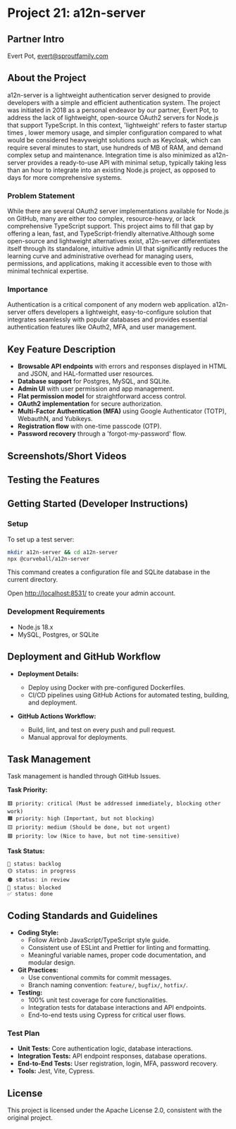 # Project 21: a12n-server

## Partner Intro
Evert Pot, evert@sproutfamily.com

## About the Project
a12n-server is a lightweight authentication server designed to provide developers with a simple and efficient authentication system. The project was initiated in 2018 as a personal endeavor by our partner, Evert Pot, to address the lack of lightweight, open-source OAuth2 servers for Node.js that support TypeScript. In this context, 'lightweight' refers to faster startup times , lower memory usage, and simpler configuration compared to what would be considered heavyweight solutions such as Keycloak, which can require several minutes to start, use hundreds of MB of RAM, and demand complex setup and maintenance. Integration time is also minimized as a12n-server provides a ready-to-use API with minimal setup, typically taking less than an hour to integrate into an existing Node.js project, as opposed to days for more comprehensive systems.

### Problem Statement
While there are several OAuth2 server implementations available for Node.js on GitHub, many are either too complex, resource-heavy, or lack comprehensive TypeScript support. This project aims to fill that gap by offering a lean, fast, and TypeScript-friendly alternative.Although some open-source and lightweight alternatives exist, a12n-server differentiates itself through its standalone, intuitive admin UI that significantly reduces the learning curve and administrative overhead for managing users, permissions, and applications, making it accessible even to those with minimal technical expertise. 


### Importance
Authentication is a critical component of any modern web application. a12n-server offers developers a lightweight, easy-to-configure solution that integrates seamlessly with popular databases and provides essential authentication features like OAuth2, MFA, and user management.

## Key Feature Description
* **Browsable API endpoints** with errors and responses displayed in HTML and JSON, and HAL-formatted user resources.
* **Database support** for Postgres, MySQL, and SQLite.
* **Admin UI** with user permission and app management.
* **Flat permission model** for straightforward access control.
* **OAuth2 implementation** for secure authorization.
* **Multi-Factor Authentication (MFA)** using Google Authenticator (TOTP), WebauthN, and Yubikeys.
* **Registration flow** with one-time passcode (OTP).
* **Password recovery** through a 'forgot-my-password' flow.

## Screenshots/Short Videos

## Testing the Features

## Getting Started (Developer Instructions)
### Setup
To set up a test server:
```sh
mkdir a12n-server && cd a12n-server
npx @curveball/a12n-server
```
This command creates a configuration file and SQLite database in the current directory.

Open [http://localhost:8531/](http://localhost:8531/) to create your admin account.

### Development Requirements
* Node.js 18.x
* MySQL, Postgres, or SQLite

## Deployment and GitHub Workflow
* **Deployment Details:**
  - Deploy using Docker with pre-configured Dockerfiles.
  - CI/CD pipelines using GitHub Actions for automated testing, building, and deployment.

* **GitHub Actions Workflow:**
  - Build, lint, and test on every push and pull request.
  - Manual approval for deployments.

## Task Management
Task management is handled through GitHub Issues.

**Task Priority:**
```
🟥 priority: critical (Must be addressed immediately, blocking other work)
🟧 priority: high (Important, but not blocking)
🟨 priority: medium (Should be done, but not urgent)
🟩 priority: low (Nice to have, but not time-sensitive)
```

**Task Status:**
```
🔵 status: backlog
🟡 status: in progress
🟠 status: in review
🔴 status: blocked
✅ status: done
```

## Coding Standards and Guidelines
* **Coding Style:**
  - Follow Airbnb JavaScript/TypeScript style guide.
  - Consistent use of ESLint and Prettier for linting and formatting.
  - Meaningful variable names, proper code documentation, and modular design.
* **Git Practices:**
  - Use conventional commits for commit messages.
  - Branch naming convention: `feature/`, `bugfix/`, `hotfix/`.
* **Testing:**
  - 100% unit test coverage for core functionalities.
  - Integration tests for database interactions and API endpoints.
  - End-to-end tests using Cypress for critical user flows.

### Test Plan
* **Unit Tests:** Core authentication logic, database interactions.
* **Integration Tests:** API endpoint responses, database operations.
* **End-to-End Tests:** User registration, login, MFA, password recovery.
* **Tools:** Jest, Vite, Cypress.

## License
This project is licensed under the Apache License 2.0, consistent with the original project.

